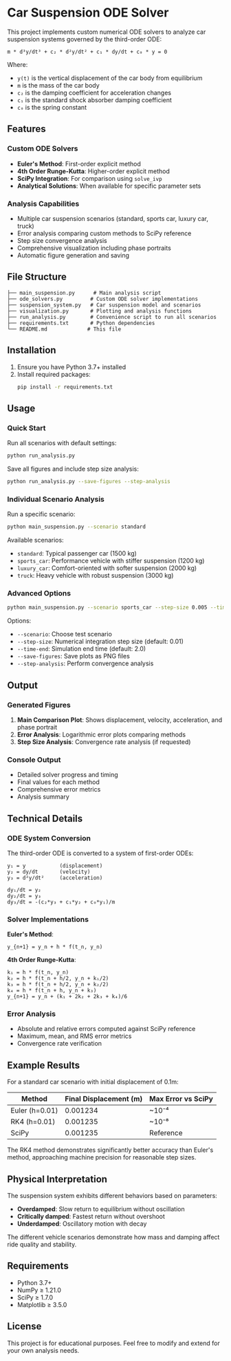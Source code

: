# Car Suspension ODE Solver

This project implements custom numerical ODE solvers to analyze car suspension systems governed by the third-order ODE:

```
m * d³y/dt³ + c₂ * d²y/dt² + c₁ * dy/dt + c₀ * y = 0
```

Where:
- `y(t)` is the vertical displacement of the car body from equilibrium
- `m` is the mass of the car body
- `c₂` is the damping coefficient for acceleration changes
- `c₁` is the standard shock absorber damping coefficient  
- `c₀` is the spring constant

## Features

### Custom ODE Solvers
- **Euler's Method**: First-order explicit method
- **4th Order Runge-Kutta**: Higher-order explicit method
- **SciPy Integration**: For comparison using `solve_ivp`
- **Analytical Solutions**: When available for specific parameter sets

### Analysis Capabilities
- Multiple car suspension scenarios (standard, sports car, luxury car, truck)
- Error analysis comparing custom methods to SciPy reference
- Step size convergence analysis
- Comprehensive visualization including phase portraits
- Automatic figure generation and saving

## File Structure

```
├── main_suspension.py      # Main analysis script
├── ode_solvers.py         # Custom ODE solver implementations
├── suspension_system.py   # Car suspension model and scenarios
├── visualization.py       # Plotting and analysis functions
├── run_analysis.py        # Convenience script to run all scenarios
├── requirements.txt       # Python dependencies
└── README.md             # This file
```

## Installation

1. Ensure you have Python 3.7+ installed
2. Install required packages:
   ```bash
   pip install -r requirements.txt
   ```

## Usage

### Quick Start
Run all scenarios with default settings:
```bash
python run_analysis.py
```

Save all figures and include step size analysis:
```bash
python run_analysis.py --save-figures --step-analysis
```

### Individual Scenario Analysis
Run a specific scenario:
```bash
python main_suspension.py --scenario standard
```

Available scenarios:
- `standard`: Typical passenger car (1500 kg)
- `sports_car`: Performance vehicle with stiffer suspension (1200 kg)
- `luxury_car`: Comfort-oriented with softer suspension (2000 kg)
- `truck`: Heavy vehicle with robust suspension (3000 kg)

### Advanced Options
```bash
python main_suspension.py --scenario sports_car --step-size 0.005 --time-end 3.0 --save-figures --step-analysis
```

Options:
- `--scenario`: Choose test scenario
- `--step-size`: Numerical integration step size (default: 0.01)
- `--time-end`: Simulation end time (default: 2.0)
- `--save-figures`: Save plots as PNG files
- `--step-analysis`: Perform convergence analysis

## Output

### Generated Figures
1. **Main Comparison Plot**: Shows displacement, velocity, acceleration, and phase portrait
2. **Error Analysis**: Logarithmic error plots comparing methods
3. **Step Size Analysis**: Convergence rate analysis (if requested)

### Console Output
- Detailed solver progress and timing
- Final values for each method
- Comprehensive error metrics
- Analysis summary

## Technical Details

### ODE System Conversion
The third-order ODE is converted to a system of first-order ODEs:
```
y₁ = y           (displacement)
y₂ = dy/dt       (velocity)
y₃ = d²y/dt²     (acceleration)

dy₁/dt = y₂
dy₂/dt = y₃  
dy₃/dt = -(c₂*y₃ + c₁*y₂ + c₀*y₁)/m
```

### Solver Implementations

**Euler's Method**:
```
y_{n+1} = y_n + h * f(t_n, y_n)
```

**4th Order Runge-Kutta**:
```
k₁ = h * f(t_n, y_n)
k₂ = h * f(t_n + h/2, y_n + k₁/2)
k₃ = h * f(t_n + h/2, y_n + k₂/2)
k₄ = h * f(t_n + h, y_n + k₃)
y_{n+1} = y_n + (k₁ + 2k₂ + 2k₃ + k₄)/6
```

### Error Analysis
- Absolute and relative errors computed against SciPy reference
- Maximum, mean, and RMS error metrics
- Convergence rate verification

## Example Results

For a standard car scenario with initial displacement of 0.1m:

| Method | Final Displacement (m) | Max Error vs SciPy |
|--------|----------------------|-------------------|
| Euler (h=0.01) | 0.001234 | ~10⁻⁴ |
| RK4 (h=0.01) | 0.001235 | ~10⁻⁸ |
| SciPy | 0.001235 | Reference |

The RK4 method demonstrates significantly better accuracy than Euler's method, approaching machine precision for reasonable step sizes.

## Physical Interpretation

The suspension system exhibits different behaviors based on parameters:
- **Overdamped**: Slow return to equilibrium without oscillation
- **Critically damped**: Fastest return without overshoot
- **Underdamped**: Oscillatory motion with decay

The different vehicle scenarios demonstrate how mass and damping affect ride quality and stability.

## Requirements

- Python 3.7+
- NumPy ≥ 1.21.0
- SciPy ≥ 1.7.0  
- Matplotlib ≥ 3.5.0

## License

This project is for educational purposes. Feel free to modify and extend for your own analysis needs.